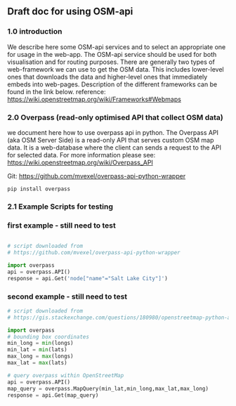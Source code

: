 ## Draft doc for using OSM-api

### 1.0 introduction
We describe here some OSM-api services and to select an appropriate one for usage in the web-app.
The OSM-api service should be used for both visualisation and for routing purposes.
There are generally two types of web-framework we can use to get the OSM data. This includes
lower-level ones that downloads the data and higher-level ones that immediately embeds
into web-pages. Description of the different frameworks can be found in the link below.
reference: https://wiki.openstreetmap.org/wiki/Frameworks#Webmaps


### 2.0 Overpass (read-only optimised API that collect OSM data)
we document here how to use overpass api in python. The Overpass API (aka OSM Server Side) is a read-only API that serves custom OSM map data. It is a web-database where the client can sends a request to the API for selected data. For more information please see: https://wiki.openstreetmap.org/wiki/Overpass_API

Git: https://github.com/mvexel/overpass-api-python-wrapper

```
pip install overpass
```

### 2.1 Example Scripts for testing

### first example - still need to test

 ```python

 # script downloaded from
 # https://github.com/mvexel/overpass-api-python-wrapper

 import overpass
 api = overpass.API()
 response = api.Get('node["name"="Salt Lake City"]')

 ```

### second example - still need to test

 ```python
 # script downloaded from
 # https://gis.stackexchange.com/questions/180980/openstreetmap-python-api-bounding-box-request

 import overpass
 # bounding box coordinates
 min_long = min(longs)
 min_lat = min(lats)
 max_long = max(longs)
 max_lat = max(lats)

 # query overpass within OpenStreetMap
 api = overpass.API()
 map_query = overpass.MapQuery(min_lat,min_long,max_lat,max_long)
 response = api.Get(map_query)

 ```

